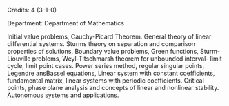 Credits: 4 (3-1-0)

Department: Department of Mathematics

Initial value problems, Cauchy-Picard Theorem. General theory of linear differential systems. Sturms theory on separation and comparison properties of solutions, Boundary value problems, Green functions, Sturm-Liouville problems, Weyl-Titschmarsh theorem for unbounded interval- limit cycle, limit point cases. Power series method, regular singular points, Legendre ansBassel equations, Linear system with constant coefficients, fundamental matrix, linear systems with periodic coefficients. Critical points, phase plane analysis and concepts of linear and nonlinear stability. Autonomous systems and applications.
